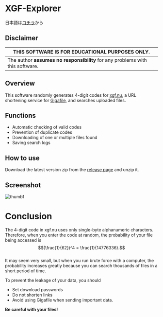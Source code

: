 # XGF-Explorer
日本語は[コチラ](/README-ja.md)から
## Disclaimer
| THIS SOFTWARE IS **FOR EDUCATIONAL PURPOSES ONLY**. |
| --------------------------------------------------- |
| The author **assumes no responsibility** for any problems with this software. |

## Overview
This software randomly generates 4-digit codes for [xgf.nu](https://xgf.nu), a URL shortening service for [Gigafile](https://gigafile.nu), and searches uploaded files.

## Functions
- Automatic checking of valid codes
- Prevention of duplicate codes
- Downloading of one or multiple files found
- Saving search logs

## How to use
Download the latest version zip from the [release page](/releases) and unzip it.

## Screenshot
![thumb1](https://user-images.githubusercontent.com/78198198/197372715-efaf1c17-6394-4845-8f41-6af4a31781d3.png)

# Conclusion
The 4-digit code in xgf.nu uses only single-byte alphanumeric characters.
Therefore, when you enter the code at random, the probability of your file being accessed is
$$(\frac{1}{62})^4 = \frac{1}{14776336}.$$ \
It may seem very small, but when you run brute force with a computer, the probability increases greatly because you can search thousands of files in a short period of time.

To prevent the leakage of your data, you should

- Set download passwords
- Do not shorten links
- Avoid using Gigafile when sending important data.

**Be careful with your files!**
